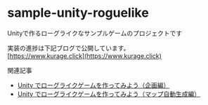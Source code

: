 # sample-unity-roguelike
Unityで作るローグライクなサンプルゲームのプロジェクトです

実装の進捗は下記ブログで公開しています。  
[https://www.kurage.click](https://www.kurage.click)

関連記事
* [Unity でローグライクゲームを作ってみよう（企画編）](https://www.kurage.click/game-dev/103)
* [Unity でローグライクゲームを作ってみよう（マップ自動生成編）](https://www.kurage.click/game-dev/187)
